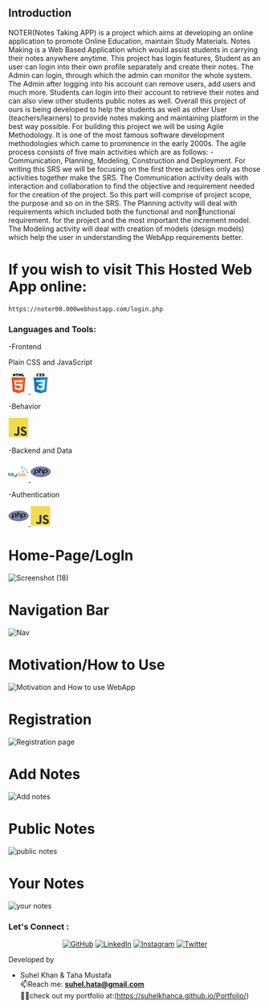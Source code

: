 ## Introduction
NOTER(Notes Taking APP) is a project which aims at developing an online 
application to promote Online Education, maintain Study Materials. Notes Making is 
a Web Based Application which would assist students in carrying their notes 
anywhere anytime. This project has login features, Student as an user can login into 
their own profile separately and create their notes. The Admin can login, through 
which the admin can monitor the whole system. The Admin after logging into his 
account can remove users, add users and much more. Students can login into their
account to retrieve their notes and can also view other students public notes as well.
Overall this project of ours is being developed to help the students as well as other 
User (teachers/learners) to provide notes making and maintaining platform in the best 
way possible.
For building this project we will be using Agile Methodology. It is one of the most 
famous software development methodologies which came to prominence in the early 
2000s. The agile process consists of five main activities which are as follows: -
Communication, Planning, Modeling, Construction and Deployment. For writing this 
SRS we will be focusing on the first three activities only as those activities together 
make the SRS. The Communication activity deals with interaction and collaboration 
to find the objective and requirement needed for the creation of the project. So this 
part will comprise of project scope, the purpose and so on in the SRS. The Planning 
activity will deal with requirements which included both the functional and nonfunctional requirement. for the project and the most important the increment model. 
The Modeling activity will deal with creation of models (design models) which help 
the user in understanding the WebApp requirements better.
# If you wish to visit This Hosted Web App online:
	https://noter00.000webhostapp.com/login.php
### Languages and Tools:
<p align="left"> 
-Frontend
<p>Plain CSS and JavaScript</p>
<a href="https://www.w3.org/html/" target="_blank" rel="noreferrer"> <img src="https://raw.githubusercontent.com/devicons/devicon/master/icons/html5/html5-original-wordmark.svg" alt="html5" width="40" height="40"/> </a> <a href="https://www.w3schools.com/css/" target="_blank" rel="noreferrer"> <img src="https://raw.githubusercontent.com/devicons/devicon/master/icons/css3/css3-original-wordmark.svg" alt="css3" width="40" height="40"/> </a> 


-Behavior
  
<a href="https://developer.mozilla.org/en-US/docs/Web/JavaScript" target="_blank" rel="noreferrer"> <img src="https://raw.githubusercontent.com/devicons/devicon/master/icons/javascript/javascript-original.svg" alt="javascript" width="40" height="40"/> </a>


-Backend and Data 
  
 <a href="https://www.mysql.com/" target="_blank" rel="noreferrer"> <img src="https://raw.githubusercontent.com/devicons/devicon/master/icons/mysql/mysql-original-wordmark.svg" alt="mysql" width="40" height="40"/> </a> <a href="https://www.php.net" target="_blank" rel="noreferrer"> <img src="https://raw.githubusercontent.com/devicons/devicon/master/icons/php/php-original.svg" alt="php" width="40" height="40"/> </a> </p>

-Authentication

 <a href="https://www.php.net" target="_blank" rel="noreferrer"> <img src="https://raw.githubusercontent.com/devicons/devicon/master/icons/php/php-original.svg" alt="php" width="40" height="40"/> </a> <a href="https://developer.mozilla.org/en-US/docs/Web/JavaScript" target="_blank" rel="noreferrer"> <img src="https://raw.githubusercontent.com/devicons/devicon/master/icons/javascript/javascript-original.svg" alt="javascript" width="40" height="40"/> </a> 


# Home-Page/LogIn
![Screenshot (18)](https://github.com/SuhelKhanCA/Notes-Taking-app-Using-LAMP-stack/assets/112371384/d862bcd6-26d3-441c-b175-355e36b69fba)

# Navigation Bar
![Nav](https://github.com/SuhelKhanCA/Notes-Taking-app-Using-LAMP-stack/assets/112371384/f4304756-de2e-4408-b771-f6bc9bb14e39)



# Motivation/How to Use
![Motivation and How to use WebApp](https://github.com/SuhelKhanCA/Notes-Taking-app-Using-LAMP-stack/assets/112371384/1e6c6434-1c75-451d-85fc-0b4db75241fb)

# Registration
![Registration page](https://github.com/SuhelKhanCA/Notes-Taking-app-Using-LAMP-stack/assets/112371384/6ece8931-a94e-4248-af81-4a1c8f374b29)

# Add Notes
![Add notes](https://github.com/SuhelKhanCA/Notes-Taking-app-Using-LAMP-stack/assets/112371384/1073504f-dbe9-4cbd-ace5-b2919985601d)

# Public Notes
![public notes](https://github.com/SuhelKhanCA/Notes-Taking-app-Using-LAMP-stack/assets/112371384/62ed8d9e-dd9b-4922-bb07-9ffe00b0f163)

# Your Notes
![your notes](https://github.com/SuhelKhanCA/Notes-Taking-app-Using-LAMP-stack/assets/112371384/dd307414-5966-4626-8d8e-c43138212913)


### Let's Connect :
<p align="center">
	<a href="https://github.com/suhelkhanca/"><img src="https://img.icons8.com/bubbles/50/000000/github.png" alt="GitHub"/></a>
	<a href="https://www.linkedin.com/in/suhelkhanska/"><img src="https://img.icons8.com/bubbles/50/000000/linkedin.png" alt="LinkedIn"/></a>
	<a href="https://www.instagram.com/suhel_khan_alig/"><img src="https://img.icons8.com/bubbles/50/000000/instagram.png" alt="Instagram"/></a>
	<a href=""><img src="https://icons8.com/icon/eeQY_dRSUIMV/twitter-circled" alt="Twitter"/></a>
  </p>

 Developed by<br />
- Suhel Khan & Taha Mustafa <br />
 📫Reach me: **suhel.hata@gmail.com**<br />
 👨‍💻check out my portfolio at:(https://suhelkhanca.github.io/Portfolio/)<br />






